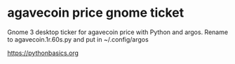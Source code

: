 # agavecoin price gnome ticket 

Gnome 3 desktop ticker for agavecoin price with Python and argos. Rename to agavecoin.1r.60s.py and put in ~/.config/argos

https://pythonbasics.org
